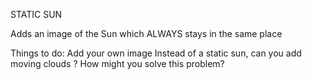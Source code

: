 STATIC SUN

Adds an image of the Sun which ALWAYS stays in the same place

Things to do:
Add your own image
Instead of a static sun, can you add moving clouds ? How might you solve this problem?
